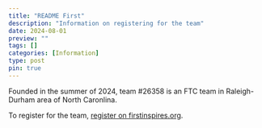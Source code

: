 ```yaml
---
title: "README First"
description: "Information on registering for the team"
date: 2024-08-01
preview: ""
tags: []
categories: [Information]
type: post
pin: true
---
```


Founded in the summer of 2024, team #26358 is an FTC team in Raleigh-Durham area of North Caronlina.

To register for the team, [register on firstinspires.org](https://my.firstinspires.org/JoinTeam/Welcome/c3423e4f-51a2-11ef-ad2e-00505699b848).

